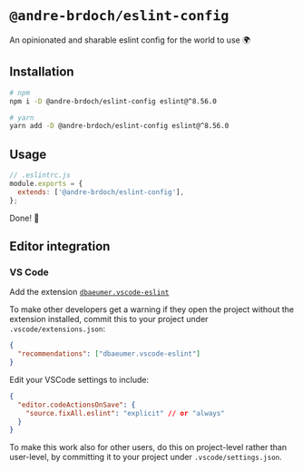# `@andre-brdoch/eslint-config`

An opinionated and sharable eslint config for the world to use 🌍

## Installation

```bash
# npm
npm i -D @andre-brdoch/eslint-config eslint@^8.56.0

# yarn
yarn add -D @andre-brdoch/eslint-config eslint@^8.56.0
```

## Usage

```js
// .eslintrc.js
module.exports = {
  extends: ['@andre-brdoch/eslint-config'],
};
```

Done! 🤘

## Editor integration

### VS Code

Add the extension [`dbaeumer.vscode-eslint`](https://marketplace.visualstudio.com/items?itemName=dbaeumer.vscode-eslint)

To make other developers get a warning if they open the project without the extension installed, commit this to your project under `.vscode/extensions.json`:

```json
{
  "recommendations": ["dbaeumer.vscode-eslint"]
}
```

Edit your VSCode settings to include:

```json
{
  "editor.codeActionsOnSave": {
    "source.fixAll.eslint": "explicit" // or "always"
  }
}
```

To make this work also for other users, do this on project-level rather than user-level, by committing it to your project under `.vscode/settings.json`.
